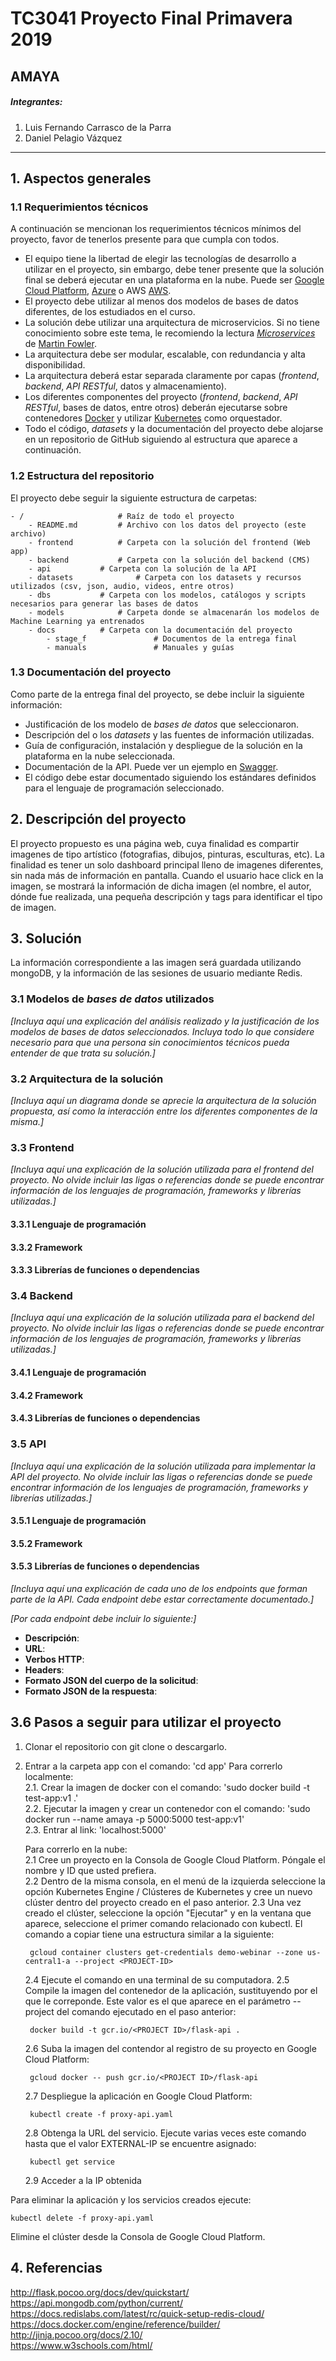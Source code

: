 # TC3041 Proyecto  Final Primavera 2019

AMAYA
---

##### Integrantes:
1. Luis Fernando Carrasco de la Parra
2. Daniel Pelagio Vázquez


---
## 1. Aspectos generales

### 1.1 Requerimientos técnicos

A continuación se mencionan los requerimientos técnicos mínimos del proyecto, favor de tenerlos presente para que cumpla con todos.

* El equipo tiene la libertad de elegir las tecnologías de desarrollo a utilizar en el proyecto, sin embargo, debe tener presente que la solución final se deberá ejecutar en una plataforma en la nube. Puede ser  [Google Cloud Platform](https://cloud.google.com/?hl=es), [Azure](https://azure.microsoft.com/en-us/) o AWS [AWS](https://aws.amazon.com/es/free/).
* El proyecto debe utilizar al menos dos modelos de bases de datos diferentes, de los estudiados en el curso.
* La solución debe utilizar una arquitectura de microservicios. Si no tiene conocimiento sobre este tema, le recomiendo la lectura [*Microservices*](https://martinfowler.com/articles/microservices.html) de [Martin Fowler](https://martinfowler.com).
* La arquitectura debe ser modular, escalable, con redundancia y alta disponibilidad.
* La arquitectura deberá estar separada claramente por capas (*frontend*, *backend*, *API RESTful*, datos y almacenamiento).
* Los diferentes componentes del proyecto (*frontend*, *backend*, *API RESTful*, bases de datos, entre otros) deberán ejecutarse sobre contenedores [Docker](https://www.docker.com/) y utilizar [Kubernetes](https://kubernetes.io/) como orquestador.
* Todo el código, *datasets* y la documentación del proyecto debe alojarse en un repositorio de GitHub siguiendo al estructura que aparece a continuación.

### 1.2 Estructura del repositorio
El proyecto debe seguir la siguiente estructura de carpetas:
```
- / 			        # Raíz de todo el proyecto
    - README.md			# Archivo con los datos del proyecto (este archivo)
    - frontend			# Carpeta con la solución del frontend (Web app)
    - backend			# Carpeta con la solución del backend (CMS)
    - api			# Carpeta con la solución de la API
    - datasets		        # Carpeta con los datasets y recursos utilizados (csv, json, audio, videos, entre otros)
    - dbs			# Carpeta con los modelos, catálogos y scripts necesarios para generar las bases de datos
    - models			# Carpeta donde se almacenarán los modelos de Machine Learning ya entrenados 
    - docs			# Carpeta con la documentación del proyecto
        - stage_f               # Documentos de la entrega final
        - manuals               # Manuales y guías
```

### 1.3 Documentación  del proyecto

Como parte de la entrega final del proyecto, se debe incluir la siguiente información:

* Justificación de los modelo de *bases de datos* que seleccionaron.
* Descripción del o los *datasets* y las fuentes de información utilizadas.
* Guía de configuración, instalación y despliegue de la solución en la plataforma en la nube  seleccionada.
* Documentación de la API. Puede ver un ejemplo en [Swagger](https://swagger.io/). 
* El código debe estar documentado siguiendo los estándares definidos para el lenguaje de programación seleccionado.

## 2. Descripción del proyecto

El proyecto propuesto es una página web, cuya finalidad es compartir imagenes de tipo artístico (fotografias, dibujos, pinturas, esculturas, etc). La finalidad es tener un solo dashboard principal lleno de imagenes diferentes, sin nada más de información en pantalla. Cuando el usuario hace click en la imagen, se mostrará la información de dicha imagen (el nombre, el autor, dónde fue realizada, una pequeña descripción y tags para identificar el tipo de imagen.  

## 3. Solución

La información correspondiente a las imagen será guardada utilizando mongoDB, y la información de las sesiones de usuario mediante Redis. 

### 3.1 Modelos de *bases de datos* utilizados

*[Incluya aquí una explicación del análisis realizado y la justificación de los modelos de *bases de datos* seleccionados. Incluya todo lo que considere necesario para que una persona sin conocimientos técnicos pueda entender de que trata su solución.]*

### 3.2 Arquitectura de la solución

*[Incluya aquí un diagrama donde se aprecie la arquitectura de la solución propuesta, así como la interacción entre los diferentes componentes de la misma.]*

### 3.3 Frontend

*[Incluya aquí una explicación de la solución utilizada para el frontend del proyecto. No olvide incluir las ligas o referencias donde se puede encontrar información de los lenguajes de programación, frameworks y librerías utilizadas.]*

#### 3.3.1 Lenguaje de programación
#### 3.3.2 Framework
#### 3.3.3 Librerías de funciones o dependencias

### 3.4 Backend

*[Incluya aquí una explicación de la solución utilizada para el backend del proyecto. No olvide incluir las ligas o referencias donde se puede encontrar información de los lenguajes de programación, frameworks y librerías utilizadas.]*

#### 3.4.1 Lenguaje de programación
#### 3.4.2 Framework
#### 3.4.3 Librerías de funciones o dependencias

### 3.5 API

*[Incluya aquí una explicación de la solución utilizada para implementar la API del proyecto. No olvide incluir las ligas o referencias donde se puede encontrar información de los lenguajes de programación, frameworks y librerías utilizadas.]*

#### 3.5.1 Lenguaje de programación
#### 3.5.2 Framework
#### 3.5.3 Librerías de funciones o dependencias

*[Incluya aquí una explicación de cada uno de los endpoints que forman parte de la API. Cada endpoint debe estar correctamente documentado.]*

*[Por cada endpoint debe incluir lo siguiente:]*

* **Descripción**:
* **URL**:
* **Verbos HTTP**:
* **Headers**:
* **Formato JSON del cuerpo de la solicitud**: 
* **Formato JSON de la respuesta**:


## 3.6 Pasos a seguir para utilizar el proyecto

1. Clonar el repositorio con git clone o descargarlo.
2. Entrar a la carpeta app con el comando: 'cd app'
    Para correrlo localmente:  
    2.1. Crear la imagen de docker con el comando: 'sudo docker build -t test-app:v1 .'  
    2.2. Ejecutar la imagen y crear un contenedor con el comando: 'sudo docker run --name amaya -p 5000:5000 test-app:v1'  
    2.3. Entrar al link: 'localhost:5000'  
    
    Para correrlo en la nube:  
    2.1 Cree un proyecto en la Consola de Google Cloud Platform. Póngale el nombre y ID que usted prefiera.  
    2.2 Dentro de la misma consola, en el menú de la izquierda seleccione la opción Kubernetes Engine / Clústeres de Kubernetes y cree un nuevo clúster dentro del proyecto creado en el paso anterior.
    2.3 Una vez creado el clúster, seleccione la opción "Ejecutar" y en la ventana que aparece, seleccione el primer comando relacionado con kubectl. El comando a copiar tiene una estructura similar a la siguiente: 
    
        gcloud container clusters get-credentials demo-webinar --zone us-central1-a --project <PROJECT-ID>
        
    2.4 Ejecute el comando en una terminal de su computadora.
    2.5 Compile la imagen del contenedor de la aplicación, sustituyendo <PROJECT ID> por el que le correponde. Este valor es el que aparece en el parámetro --project del comando ejecutado en el paso anterior:
    
        docker build -t gcr.io/<PROJECT ID>/flask-api .
        
    2.6 Suba la imagen del contendor al registro de su proyecto en Google Cloud Platform:
    
        gcloud docker -- push gcr.io/<PROJECT ID>/flask-api
        
    2.7 Despliegue la aplicación en Google Cloud Platform:
    
        kubectl create -f proxy-api.yaml
        
    2.8 Obtenga la URL del servicio. Ejecute varias veces este comando hasta que el valor EXTERNAL-IP se encuentre asignado:
    
        kubectl get service
        
    2.9 Acceder a la IP obtenida 
    
Para eliminar la aplicación y los servicios creados ejecute:

    kubectl delete -f proxy-api.yaml
    
Elimine el clúster desde la Consola de Google Cloud Platform.

## 4. Referencias

http://flask.pocoo.org/docs/dev/quickstart/  
https://api.mongodb.com/python/current/  
https://docs.redislabs.com/latest/rc/quick-setup-redis-cloud/  
https://docs.docker.com/engine/reference/builder/  
http://jinja.pocoo.org/docs/2.10/  
https://www.w3schools.com/html/  

